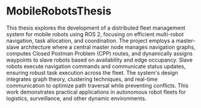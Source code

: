 # MobileRobotsThesis

This thesis explores the development of a distributed fleet management system for mobile robots using ROS 2, focusing on efficient multi-robot navigation, task allocation, and coordination. The project employs a master-slave architecture where a central master node manages navigation graphs, computes Closed Postman Problem (CPP) routes, and dynamically assigns waypoints to slave robots based on availability and edge occupancy. Slave robots execute navigation commands and communicate status updates, ensuring robust task execution across the fleet. The system's design integrates graph theory, clustering techniques, and real-time communication to optimize path traversal while preventing conflicts. This work demonstrates practical applications in autonomous robot fleets for logistics, surveillance, and other dynamic environments.






